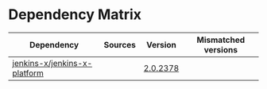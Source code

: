 # Dependency Matrix

Dependency | Sources | Version | Mismatched versions
---------- | ------- | ------- | -------------------
[jenkins-x/jenkins-x-platform](https://github.com/jenkins-x/jenkins-x-platform) |  | [2.0.2378](https://github.com/jenkins-x/jenkins-x-platform/releases/tag/v2.0.2378) | 
